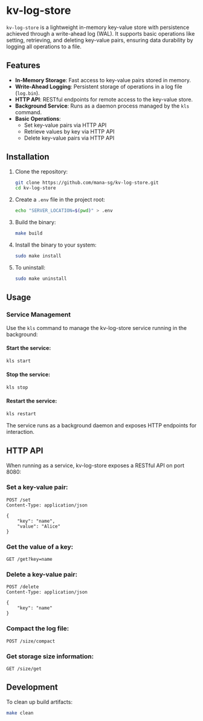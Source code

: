# kv-log-store
`kv-log-store` is a lightweight in-memory key-value store with persistence achieved through a write-ahead log (WAL). It supports basic operations like setting, retrieving, and deleting key-value pairs, ensuring data durability by logging all operations to a file.

## Features
- **In-Memory Storage**: Fast access to key-value pairs stored in memory.
- **Write-Ahead Logging**: Persistent storage of operations in a log file (`log.bin`).
- **HTTP API**: RESTful endpoints for remote access to the key-value store.
- **Background Service**: Runs as a daemon process managed by the `kls` command.
- **Basic Operations**:
    - Set key-value pairs via HTTP API
    - Retrieve values by key via HTTP API  
    - Delete key-value pairs via HTTP API

## Installation
1. Clone the repository:
     ```sh
     git clone https://github.com/mana-sg/kv-log-store.git
     cd kv-log-store
     ```
2. Create a `.env` file in the project root:
     ```sh
     echo "SERVER_LOCATION=$(pwd)" > .env
     ```
3. Build the binary:
     ```sh
     make build
     ```
4. Install the binary to your system:
     ```sh
     sudo make install
     ```
5. To uninstall:
     ```sh
     sudo make uninstall
     ```

## Usage

### Service Management
Use the `kls` command to manage the kv-log-store service running in the background:

#### Start the service:
```sh
kls start
```

#### Stop the service:
```sh
kls stop
```

#### Restart the service:
```sh
kls restart
```

The service runs as a background daemon and exposes HTTP endpoints for interaction.

## HTTP API

When running as a service, kv-log-store exposes a RESTful API on port 8080:

### Set a key-value pair:
```
POST /set
Content-Type: application/json

{
    "key": "name",
    "value": "Alice"
}
```

### Get the value of a key:
```
GET /get?key=name
```

### Delete a key-value pair:
```
POST /delete
Content-Type: application/json

{
    "key": "name"
}
```

### Compact the log file:
```
POST /size/compact
```

### Get storage size information:
```
GET /size/get
```

## Development
To clean up build artifacts:
```sh
make clean
```
